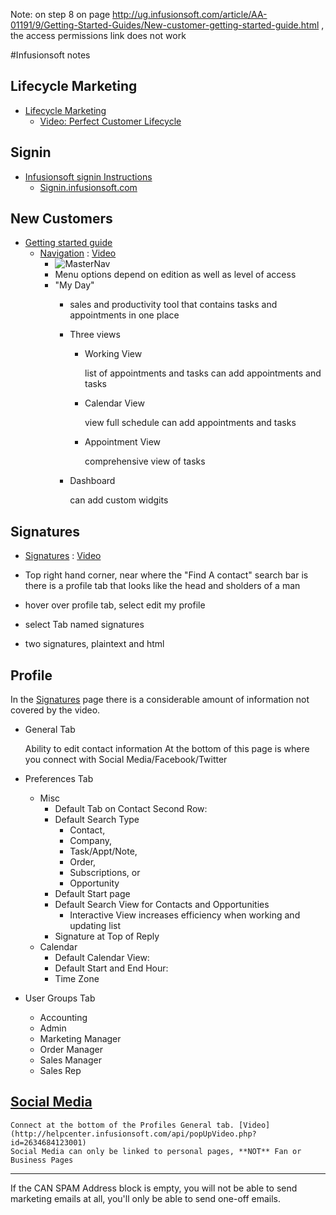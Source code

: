 Note:
	on step 8 on page http://ug.infusionsoft.com/article/AA-01191/9/Getting-Started-Guides/New-customer-getting-started-guide.html , the access permissions link does not work

	

#Infusionsoft notes

## Lifecycle Marketing

* [Lifecycle Marketing](http://ug.infusionsoft.com/article/AA-00232/0)
    * [Video: Perfect Customer Lifecycle](http://helpcenter.infusionsoft.com/api/popUpVideo.php?id=938649017001)

## Signin

* [Infusionsoft signin Instructions](http://ug.infusionsoft.com/article/AA-00218/9/Getting-Started-Guides/Infusionsoft-signin-Instructions.html)
    * [Signin.infusionsoft.com](http://signin.infusionsoft.com)

## New Customers

* [Getting started guide](http://ug.infusionsoft.com/article/AA-01191/9/Getting-Started-Guides/New-customer-getting-started-guide.html)
    * [Navigation](http://ug.infusionsoft.com/article/AA-00271/0) : [Video](http://helpcenter.infusionsoft.com/api/popUpVideo.php?id=2634630122001)
    	* ![MasterNav](http://jlmarks.org/images/masternav.png)
    	* Menu options depend on edition as well as level of access
    	* "My Day"
    	    * sales and productivity tool that contains tasks and appointments in one place
    	    * Three views
    	        * Working View

    	        	list of appointments and tasks
    	        	can add appointments and tasks


    	        * Calendar View

    	        	view full schedule
    	        	can add appointments and tasks

    	        * Appointment View

    	        	comprehensive view of tasks

    	    * Dashboard

    	    	can add custom widgits

## Signatures

* [Signatures](http://ug.infusionsoft.com/article/AA-00215/0#Notes%20Tab) : [Video](http://helpcenter.infusionsoft.com/api/popUpVideo.php?id=2634690291001)

* Top right hand corner, near where the "Find A contact" search bar is there is a profile tab that looks like the head and sholders of a man
* hover over profile tab, select edit my profile
* select Tab named signatures
* two signatures, plaintext and html

## Profile

In the [Signatures](http://ug.infusionsoft.com/article/AA-00215/0) page there is a considerable amount of information not covered by the video. 

* General Tab
	
	Ability to edit contact information
	At the bottom of this page is where you connect with Social Media/Facebook/Twitter

* Preferences Tab
	* Misc
		* Default Tab on Contact Second Row: 
		* Default Search Type
			* Contact, 
			* Company, 
			* Task/Appt/Note, 
			* Order, 
			* Subscriptions, or 
			* Opportunity
		* Default Start page
		* Default Search View for Contacts and Opportunities
			* Interactive View increases efficiency when working and updating list
		* Signature at Top of Reply
	* Calendar
		* Default Calendar View:
		* Default Start and End Hour:
		* Time Zone
* User Groups Tab
	* Accounting
	* Admin
	* Marketing Manager
	* Order Manager
	* Sales Manager
	* Sales Rep

## [Social Media](http://ug.infusionsoft.com/article/AA-00933/0)
	
	Connect at the bottom of the Profiles General tab. [Video](http://helpcenter.infusionsoft.com/api/popUpVideo.php?id=2634684123001)
	Social Media can only be linked to personal pages, **NOT** Fan or Business Pages

_______________________________________________________________________________

If the CAN SPAM Address block is empty, you will not be able to send marketing emails at all, you'll only be able to send one-off emails.

